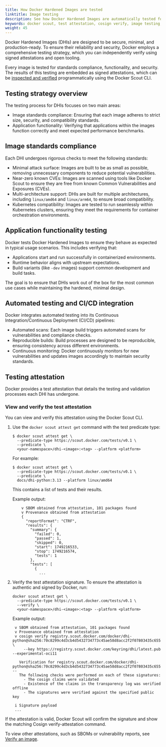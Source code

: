 ```yaml
---
title: How Docker Hardened Images are tested
linktitle: Image testing
description: See how Docker Hardened Images are automatically tested for standards compliance, functionality, and security.
keywords: docker scout, test attestation, cosign verify, image testing, vulnerability scan
weight: 45
---
```


Docker Hardened Images (DHIs) are designed to be secure, minimal, and
production-ready. To ensure their reliability and security, Docker employs a
comprehensive testing strategy, which you can independently verify using signed
attestations and open tooling.

Every image is tested for standards compliance, functionality, and security. The
results of this testing are embedded as signed attestations, which can be
[inspected and verified](#view-and-verify-the-test-attestation) programmatically
using the Docker Scout CLI.

## Testing strategy overview

The testing process for DHIs focuses on two main areas:

- Image standards compliance: Ensuring that each image adheres to strict size,
  security, and compatibility standards.
- Application functionality: Verifying that applications within the images
  function correctly and meet expected performance benchmarks.

## Image standards compliance

Each DHI undergoes rigorous checks to meet the following standards:

- Minimal attack surface: Images are built to be as small as possible, removing
  unnecessary components to reduce potential vulnerabilities.
- Near-zero known CVEs: Images are scanned using tools like Docker Scout to
  ensure they are free from known Common Vulnerabilities and Exposures (CVEs).
- Multi-architecture support: DHIs are built for multiple architectures,
  including `linux/amd64` and `linux/arm64`, to ensure broad compatibility.
- Kubernetes compatibility: Images are tested to run seamlessly within
  Kubernetes clusters, ensuring they meet the requirements for container
  orchestration environments.

## Application functionality testing

Docker tests Docker Hardened Images to ensure they behave as expected in typical
usage scenarios. This includes verifying that:

- Applications start and run successfully in containerized environments.
- Runtime behavior aligns with upstream expectations.
- Build variants (like `-dev` images) support common development and build tasks.

The goal is to ensure that DHIs work out of the box for the most common use
cases while maintaining the hardened, minimal design.

## Automated testing and CI/CD integration

Docker integrates automated testing into its Continuous Integration/Continuous
Deployment (CI/CD) pipelines:

- Automated scans: Each image build triggers automated scans for vulnerabilities
  and compliance checks.
- Reproducible builds: Build processes are designed to be reproducible, ensuring
  consistency across different environments.
- Continuous monitoring: Docker continuously monitors for new vulnerabilities
  and updates images accordingly to maintain security standards.

## Testing attestation

Docker provides a test attestation that details the testing and validation
processes each DHI has undergone.

### View and verify the test attestation

You can view and verify this attestation using the Docker Scout CLI.

1. Use the `docker scout attest get` command with the test predicate type:

   ```console
   $ docker scout attest get \
     --predicate-type https://scout.docker.com/tests/v0.1 \
     --predicate \
     <your-namespace>/dhi-<image>:<tag> --platform <platform>
   ```

   For example:

   ```console
   $ docker scout attest get \
     --predicate-type https://scout.docker.com/tests/v0.1 \
     --predicate \
     docs/dhi-python:3.13 --platform linux/amd64
   ```

   This contains a list of tests and their results.

   Example output:

    ```console
        v SBOM obtained from attestation, 101 packages found
        v Provenance obtained from attestation
        {
          "reportFormat": "CTRF",
          "results": {
            "summary": {
              "failed": 0,
              "passed": 1,
              "skipped": 0,
              "start": 1749216533,
              "stop": 1749216574,
              "tests": 1
            },
            "tests": [
              {
                ...
   ```

2. Verify the test attestation signature. To ensure the attestation is authentic
   and signed by Docker, run:

   ```console
   docker scout attest get \
     --predicate-type https://scout.docker.com/tests/v0.1 \
     --verify \
     <your-namespace>/dhi-<image>:<tag> --platform <platform>
   ```

   Example output:
   
   ```console
    v SBOM obtained from attestation, 101 packages found
    v Provenance obtained from attestation
    v cosign verify registry.scout.docker.com/docker/dhi-python@sha256:70c8299c4d3cb4d5432734773c45ae58d8acc2f2f07803435c65515f662136d5 \
        --key https://registry.scout.docker.com/keyring/dhi/latest.pub --experimental-oci11

      Verification for registry.scout.docker.com/docker/dhi-python@sha256:70c8299c4d3cb4d5432734773c45ae58d8acc2f2f07803435c65515f662136d5 --
      The following checks were performed on each of these signatures:
        - The cosign claims were validated
        - Existence of the claims in the transparency log was verified offline
        - The signatures were verified against the specified public key

    i Signature payload
    ...
    ```

If the attestation is valid, Docker Scout will confirm the signature and show
the matching Cosign verify-attestation command.

To view other attestations, such as SBOMs or vulnerability reports, see [Verify
an image](../how-to/verify.md).
